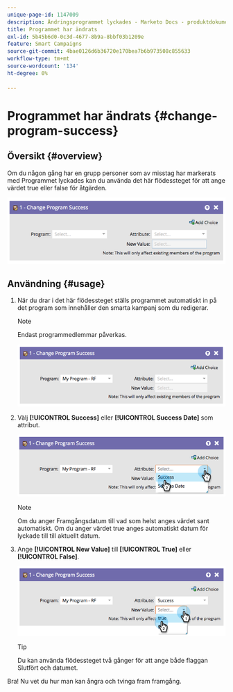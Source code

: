 ```yaml
---
unique-page-id: 1147009
description: Ändringsprogrammet lyckades - Marketo Docs - produktdokumentation
title: Programmet har ändrats
exl-id: 5b45b6d0-0c3d-4677-8b9a-8bbf03b1209e
feature: Smart Campaigns
source-git-commit: 4bae0126d6b36720e170bea7b6b973508c855633
workflow-type: tm+mt
source-wordcount: '134'
ht-degree: 0%

---
```


# Programmet har ändrats {#change-program-success}

## Översikt {#overview}

Om du någon gång har en grupp personer som av misstag har markerats med Programmet lyckades kan du använda det här flödessteget för att ange värdet true eller false för åtgärden.

![](assets/image2014-9-22-14-3a45-3a8.png)

## Användning {#usage}

1. När du drar i det här flödessteget ställs programmet automatiskt in på det program som innehåller den smarta kampanj som du redigerar.

   >[!NOTE]
   >
   >Endast programmedlemmar påverkas.

   ![](assets/image2014-9-22-14-3a45-3a35.png)

1. Välj **[!UICONTROL Success]** eller **[!UICONTROL Success Date]** som attribut.

   ![](assets/image2014-9-22-14-3a45-3a39.png)

   >[!NOTE]
   >
   >Om du anger Framgångsdatum till vad som helst anges värdet sant automatiskt. Om du anger värdet true anges automatiskt datum för lyckade till till aktuellt datum.

1. Ange **[!UICONTROL New Value]** till **[!UICONTROL True]** eller **[!UICONTROL False]**.

   ![](assets/image2014-9-22-14-3a45-3a55.png)

   >[!TIP]
   >
   >Du kan använda flödessteget två gånger för att ange både flaggan Slutfört och datumet.

Bra! Nu vet du hur man kan ångra och tvinga fram framgång.
